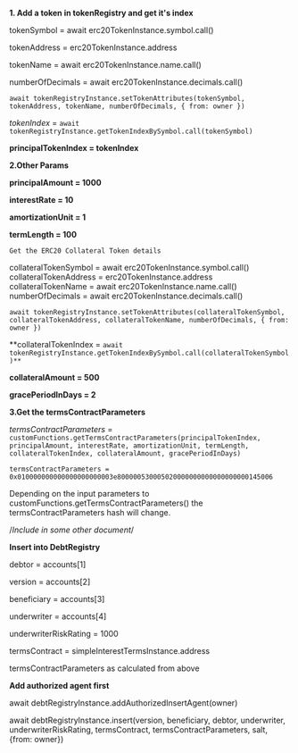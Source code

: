 **1. Add a token in tokenRegistry and get it's index**

tokenSymbol = await  erc20TokenInstance.symbol.call()

tokenAddress = erc20TokenInstance.address

tokenName = await  erc20TokenInstance.name.call()

numberOfDecimals = await  erc20TokenInstance.decimals.call()


`await tokenRegistryInstance.setTokenAttributes(tokenSymbol, tokenAddress, tokenName, numberOfDecimals, { from: owner })`

_tokenIndex_ = `await tokenRegistryInstance.getTokenIndexBySymbol.call(tokenSymbol)`

**principalTokenIndex = tokenIndex**

**2.Other Params**

**principalAmount = 1000**

**interestRate = 10**
                                        
**amortizationUnit = 1**

**termLength = 100** 

`Get the ERC20 Collateral Token details`

collateralTokenSymbol = await  erc20TokenInstance.symbol.call()
collateralTokenAddress = erc20TokenInstance.address
collateralTokenName = await  erc20TokenInstance.name.call()
numberOfDecimals = await  erc20TokenInstance.decimals.call()

`await tokenRegistryInstance.setTokenAttributes(collateralTokenSymbol, collateralTokenAddress, collateralTokenName, numberOfDecimals, { from: owner })`

**collateralTokenIndex = `await tokenRegistryInstance.getTokenIndexBySymbol.call(collateralTokenSymbol)**`

**collateralAmount = 500**

**gracePeriodInDays = 2**

**3.Get the termsContractParameters**

 _termsContractParameters_ = `customFunctions.getTermsContractParameters(principalTokenIndex, principalAmount, interestRate, amortizationUnit, termLength, collateralTokenIndex, collateralAmount, gracePeriodInDays)`
 
 `termsContractParameters = 0x010000000000000000000003e800000530005020000000000000000000145006` 
 
 Depending on the input parameters to customFunctions.getTermsContractParameters() the termsContractParameters hash will change.
 
 
 /*Include in some other document*/

**Insert into DebtRegistry**
 
debtor = accounts[1]

version = accounts[2]

beneficiary = accounts[3]

underwriter = accounts[4]

underwriterRiskRating = 1000

termsContract = simpleInterestTermsInstance.address 

termsContractParameters as calculated from above      

**Add authorized agent first**

await debtRegistryInstance.addAuthorizedInsertAgent(owner)

await debtRegistryInstance.insert(version, beneficiary, debtor, underwriter, underwriterRiskRating, termsContract, termsContractParameters, salt, {from: owner})